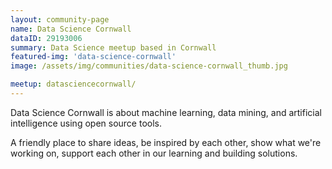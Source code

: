 ```yaml
---
layout: community-page
name: Data Science Cornwall
dataID: 29193006
summary: Data Science meetup based in Cornwall
featured-img: 'data-science-cornwall'
image: /assets/img/communities/data-science-cornwall_thumb.jpg

meetup: datasciencecornwall/
---
```

Data Science Cornwall is about machine learning, data mining, and artificial
intelligence using open source tools.

A friendly place to share ideas, be inspired by each other, show what we're
working on, support each other in our learning and building solutions.
